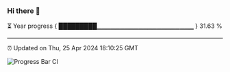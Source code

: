 ### Hi there 👋

⏳ Year progress { █████████▁▁▁▁▁▁▁▁▁▁▁▁▁▁▁▁▁▁▁▁▁ } 31.63 %

---

⏰ Updated on Thu, 25 Apr 2024 18:10:25 GMT

![Progress Bar CI](https://github.com/Shyam-Makwana/GitHub-Actions-Demo/workflows/Progress%20Bar%20CI/badge.svg)
